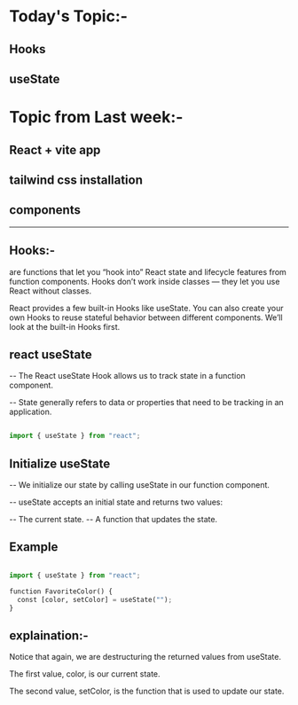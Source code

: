 # Today's Topic:-

## Hooks

## useState

# Topic from Last week:-

## React + vite app

## tailwind css installation

## components

---

## Hooks:-

are functions that let you “hook into” React state and lifecycle features from function components. Hooks don’t work inside classes — they let you use React without classes.

React provides a few built-in Hooks like useState. You can also create your own Hooks to reuse stateful behavior between different components. We’ll look at the built-in Hooks first.

## react useState

-- The React useState Hook allows us to track state in a function component.

-- State generally refers to data or properties that need to be tracking in an application.

```python

import { useState } from "react";

```

## Initialize useState

-- We initialize our state by calling useState in our function component.

-- useState accepts an initial state and returns two values:

-- The current state.
-- A function that updates the state.

## Example

```python

import { useState } from "react";

function FavoriteColor() {
  const [color, setColor] = useState("");
}

```

## explaination:-

Notice that again, we are destructuring the returned values from useState.

The first value, color, is our current state.

The second value, setColor, is the function that is used to update our state.
